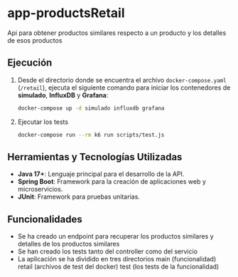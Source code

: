 # app-productsRetail
Api para obtener productos similares respecto a un producto y los detalles de esos productos

## Ejecución

1. Desde el directorio donde se encuentra el archivo `docker-compose.yaml` (`/retail`), ejecuta el siguiente comando para iniciar los contenedores de **simulado**, **InfluxDB** y **Grafana**:

   ```bash
   docker-compose up -d simulado influxdb grafana

2. Ejecutar los tests

   ```bash
   docker-compose run --rm k6 run scripts/test.js

## Herramientas y Tecnologías Utilizadas

- **Java 17+**: Lenguaje principal para el desarrollo de la API.
- **Spring Boot**: Framework para la creación de aplicaciones web y microservicios.
- **JUnit**: Framework para pruebas unitarias.

## Funcionalidades
- Se ha creado un endpoint para recuperar los productos similares y detalles de los productos similares
- Se han creado los tests tanto del controller como del servicio
- La aplicación se ha dividido en tres directorios main (funcionalidad) retail (archivos de test del docker) test (los tests de la funcionalidad)

